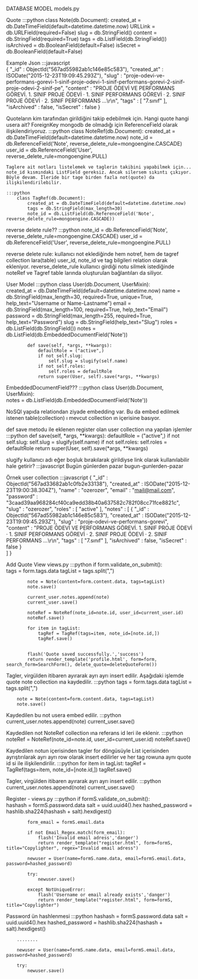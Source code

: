 

DATABASE MODEL models.py

Quote
 :::python
    class Note(db.Document):
	    created_at = db.DateTimeField(default=datetime.datetime.now)
	    URLLink = db.URLField(required=False)
	    slug = db.StringField()
	    content = db.StringField(required=True)
	    tags = db.ListField(db.StringField())
	    isArchived = db.BooleanField(default=False)
	    isSecret = db.BooleanField(default=False)


Example Json
	:::javascript	
{
    "_id" : ObjectId("567ad55982ab1c146e85c583"),
    "created_at" : ISODate("2015-12-23T19:09:45.293Z"),
    "slug" : "proje-odevi-ve-performans-gorevi-1-sinif-proje-odevi-1-sinif-performans-gorevi-2-sinif-proje-odevi-2-sinif-pe",
    "content" : "PROJE ÖDEVİ VE PERFORMANS GÖREVİ. 1. SINIF PROJE ÖDEVİ · 1. SINIF PERFORMANS GÖREVİ · 2. SINIF PROJE ÖDEVİ · 2. SINIF PERFORMANS ...\r\n",
    "tags" : [ 
        "7.sınıf"
    ],
    "isArchived" : false,
    "isSecret" : false
}

Quoteların kim tarafından girildiğini takip edebilmek için. Hangi quote hangi usera ait? ForeignKey mongodb de olmadığı için ReferenceField olarak ilişkilendiriyoruz.
	:::python
		class NoteRef(db.Document):
		    created_at = db.DateTimeField(default=datetime.datetime.now)
		    note_id = db.ReferenceField('Note', reverse_delete_rule=mongoengine.CASCADE)
		    user_id = db.ReferenceField('User', reverse_delete_rule=mongoengine.PULL)

	Taglere ait notları listelemek ve taglerin takibini yapabilmek için... note_id kısmındaki ListField gereksiz. Ancak silersem sıkıntı çıkıyor. Böyle devam. İleride bir tage birden fazla not(quote) da ilişkilendirilebilir.

	:::python
		class TagRef(db.Document):
		    created_at = db.DateTimeField(default=datetime.datetime.now)
		    tags = db.StringField(max_length=30)
		    note_id = db.ListField(db.ReferenceField('Note', reverse_delete_rule=mongoengine.CASCADE))

reverse delete rule??
	:::python
		note_id = db.ReferenceField('Note', reverse_delete_rule=mongoengine.CASCADE)
		user_id = db.ReferenceField('User', reverse_delete_rule=mongoengine.PULL)

reverse delete rule: kullanıcı not eklediğinde hem notref, hem de tagref collection lara(table) user_id, note_id ve tag bilgileri relation olarak ekleniyor. reverse_delete_rule kullanıcı girdiği notu silmek istediğinde noteRef ve Tagref table larında oluşturulan bağlantıları da siliyor. 


User Model
	:::python
   		class User(db.Document, UserMixin):    
		    created_at = db.DateTimeField(default=datetime.datetime.now)
		    name = db.StringField(max_length=30, required=True, unique=True, help_text="Username or Name-Lastname")
		    email = db.StringField(max_length=100, required=True, help_text="Email")
		    password = db.StringField(max_length=255, required=True, help_text="Password")
		    slug = db.StringField(help_text="Slug")
		    roles = db.ListField(db.StringField())
		    notes = db.ListField(db.EmbeddedDocumentField('Note'))

		    def save(self, *args, **kwargs):
		        defaultRole = ("active",)
		        if not self.slug:
		            self.slug = slugify(self.name)
		        if not self.roles:
		            self.roles = defaultRole
		        return super(User, self).save(*args, **kwargs)

EmbeddedDocumentField??? 
	:::python 
		class User(db.Document, UserMixin):    
			notes = db.ListField(db.EmbeddedDocumentField('Note'))

NoSQl yapıda relationdan ziyade embedding var. Bu da embed edilmek istenen table(collection) ı mevcut collection ın içerisine basıyor. 


def save metodu ile eklenen register olan user collection ına yapılan işlemler
	:::python
		def save(self, *args, **kwargs):
		    defaultRole = ("active",)
		        if not self.slug:
		            self.slug = slugify(self.name)
		        if not self.roles:
		            self.roles = defaultRole
		        return super(User, self).save(*args, **kwargs)

slugify kullanıcı adı eğer boşluk bırakılarak girildiyse link olarak kullanılabilir hale getirir?
	:::javascript
		Bugün günlerden pazar
		bugun-gunlerden-pazar

Örnek user collection
	:::javascript
		{
		    "_id" : ObjectId("567ad33682ab1c0fb2e33138"),
		    "created_at" : ISODate("2015-12-23T19:00:38.304Z"),
		    "name" : "ozerozer",
		    "email" : "mail@mail.com",
		    "password" : "3caad39aa968284cf40ca9edd38b40a637582c782f08cc71fce8821c",
		    "slug" : "ozerozer",
		    "roles" : [ 
		        "active"
		    ],
		    "notes" : [ 
		        {
		            "_id" : ObjectId("567ad55982ab1c146e85c583"),
		            "created_at" : ISODate("2015-12-23T19:09:45.293Z"),
		            "slug" : "proje-odevi-ve-performans-gorevi",
		            "content" : "PROJE ÖDEVİ VE PERFORMANS GÖREVİ. 1. SINIF PROJE ÖDEVİ · 1. SINIF PERFORMANS GÖREVİ · 2. SINIF PROJE ÖDEVİ · 2. SINIF PERFORMANS ...\r\n",
		            "tags" : [ 
		                "7.sınıf"
		            ],
		            "isArchived" : false,
		            "isSecret" : false
		        }		       
		    ]
		}


Add Quote View views.py
	:::python
		if form.validate_on_submit():				
			tags = form.tags.data
			tagList = tags.split(",")
				
			note = Note(content=form.content.data, tags=tagList)		
			note.save()
				
			current_user.notes.append(note)
			current_user.save() 
				
			noteRef = NoteRef(note_id=note.id, user_id=current_user.id)
			noteRef.save()
				
			for item in tagList:
				tagRef = TagRef(tags=item, note_id=[note.id,])
				tagRef.save()

		
			flash('Quote saved successfully.','success')
			return render_template('profile.html', form=form, search_form=SearchForm(), delete_quote=deleteQuoteForm())


Tagler, virgülden itibaren ayırarak ayrı ayrı insert edilir. Aşağıdaki işlemde quote note collection ına kaydedilir.
	:::python
		tags = form.tags.data
		tagList = tags.split(",")

		note = Note(content=form.content.data, tags=tagList)		
		note.save()

Kaydedilen bu not usera embed edilir.
	:::python
		current_user.notes.append(note)
		current_user.save() 

Kaydedilen not NoteRef collection ına referans id leri ile eklenir.
	:::python
		noteRef = NoteRef(note_id=note.id, user_id=current_user.id)
		noteRef.save()

Kaydedilen notun içerisinden tagler for döngüsüyle List içerisinden ayrıştırılarak ayrı ayrı row olarak insert edilirler ve her tag rowuna aynı quote id si ile  ilişkilendirilir.
	:::python
		for item in tagList:
			tagRef = TagRef(tags=item, note_id=[note.id,])
			tagRef.save()

Tagler, virgülden itibaren ayırarak ayrı ayrı insert edilir.
	:::python
		current_user.notes.append(note)
		current_user.save() 


Register - views.py
	:::python
		if formS.validate_on_submit():					
			hashash = formS.password.data
			salt = uuid.uuid4().hex
			hashed_password = hashlib.sha224(hashash + salt).hexdigest()

			form_email = formS.email.data

			if not Email_Regex.match(form_email):
				flash('Invalid email adress','danger')
				return render_template("register.html", form=formS, title="Copylighter", regex="Invalid email adress")

			newuser = User(name=formS.name.data, email=formS.email.data, password=hashed_password)				
			
			try:
				newuser.save()
				
			except NotUniqueError:
				flash('Username or email already exists','danger')
				return render_template("register.html", form=formS, title="Copylighter")

Password ün hashlenmesi
	:::python
		hashash = formS.password.data
		salt = uuid.uuid4().hex
		hashed_password = hashlib.sha224(hashash + salt).hexdigest()

		........

		newuser = User(name=formS.name.data, email=formS.email.data, password=hashed_password)				

		try:
			newuser.save()

